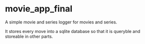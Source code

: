 # movie_app_final

A simple movie and series logger for movies and series.

It stores every move into a sqlite database so that it is queryble and storeable in other
parts.
